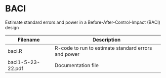 # BACI
Estimate standard errors and power in a Before-After-Control-Impact (BACI) design

Filename | Description
---------| -----------
baci.R | R-code to run to estimate standard errors and power
baci1-5-23-22.pdf | Documentation file
